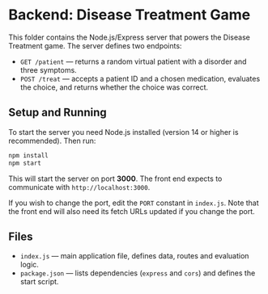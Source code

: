 # Backend: Disease Treatment Game

This folder contains the Node.js/Express server that powers the Disease Treatment game.  The server defines two endpoints:

- `GET /patient` — returns a random virtual patient with a disorder and three symptoms.
- `POST /treat` — accepts a patient ID and a chosen medication, evaluates the choice, and returns whether the choice was correct.

## Setup and Running

To start the server you need Node.js installed (version 14 or higher is recommended).  Then run:

```bash
npm install
npm start
```

This will start the server on port **3000**.  The front end expects to communicate with `http://localhost:3000`.

If you wish to change the port, edit the `PORT` constant in `index.js`.  Note that the front end will also need its fetch URLs updated if you change the port.

## Files

- `index.js` — main application file, defines data, routes and evaluation logic.
- `package.json` — lists dependencies (`express` and `cors`) and defines the start script.